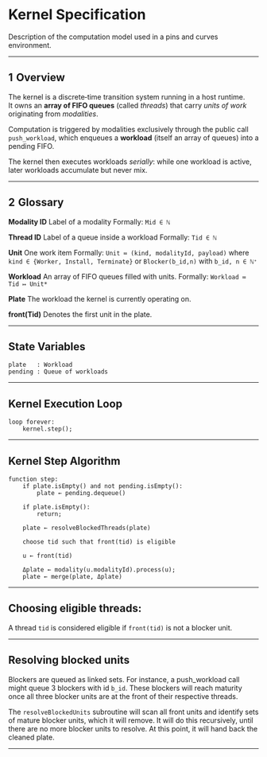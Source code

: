 # Kernel Specification

Description of the computation model used in a pins and curves environment.

---

## 1  Overview

The kernel is a discrete‑time transition system running in a host runtime.  
It owns an **array of FIFO queues** (called *threads*) that carry *units of work* originating from *modalities*.

Computation is triggered by modalities exclusively through the public call `push_workload`, which enqueues a **workload** (itself an array of queues) into a pending FIFO.  

The kernel then executes workloads *serially*: while one workload is active, later workloads accumulate but never mix.

---

## 2  Glossary

**Modality ID**
Label of a modality
Formally: `Mid ∈ ℕ`

**Thread ID**
Label of a queue inside a workload 
Formally: `Tid ∈ ℕ`

**Unit** 
One work item
Formally: `Unit ≔ (kind, modalityId, payload)` where `kind ∈ {Worker, Install, Terminate}` or `Blocker(b_id,n)` with `b_id, n ∈ ℕ⁺`

**Workload**
An array of FIFO queues filled with units.
Formally: `Workload ≔ Tid ↦ Unit*`

**Plate**
The workload the kernel is currently operating on.

**front(Tid)**
Denotes the first unit in the plate.

---

## State Variables

```text
plate   : Workload      
pending : Queue of workloads
```

---

## Kernel Execution Loop

```pseudocode
loop forever:
    kernel.step();
```

---

## Kernel Step Algorithm

```pseudocode
function step:
    if plate.isEmpty() and not pending.isEmpty():
        plate ← pending.dequeue() 

    if plate.isEmpty():
        return;

    plate ← resolveBlockedThreads(plate)

    choose tid such that front(tid) is eligible

    u ← front(tid)

    Δplate ← modality(u.modalityId).process(u);
    plate ← merge(plate, Δplate)
```

---

## Choosing eligible threads:

A thread `tid` is considered eligible if `front(tid)` is not a blocker unit.

---

## Resolving blocked units

Blockers are queued as linked sets.
For instance, a push_workload call might queue 3 blockers with id `b_id`.
These blockers will reach maturity once all three blocker units are at the front of their respective threads.

The `resolveBlockedUnits` subroutine will scan all front units and identify sets of mature blocker units, which it will remove. It will do this recursively, until there are no more blocker units to resolve. 
At this point, it will hand back the cleaned plate.

---
